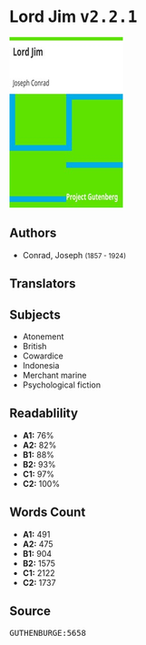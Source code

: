 # Lord Jim <kbd>v2.2.1</kbd>

![](./cover.medium.jpg "")

## Authors


 - Conrad, Joseph <small>(1857 - 1924)</small>

## Translators



## Subjects


 - Atonement
 - British
 - Cowardice
 - Indonesia
 - Merchant marine
 - Psychological fiction

## Readablility


 - **A1:** 76%
 - **A2:** 82%
 - **B1:** 88%
 - **B2:** 93%
 - **C1:** 97%
 - **C2:** 100%

## Words Count


 - **A1:** 491
 - **A2:** 475
 - **B1:** 904
 - **B2:** 1575
 - **C1:** 2122
 - **C2:** 1737

## Source


<kbd>GUTHENBURGE:5658</kbd>
